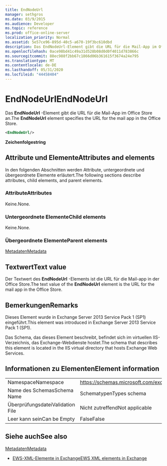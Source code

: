 ```yaml
---
title: EndNodeUrl
manager: sethgros
ms.date: 03/9/2015
ms.audience: Developer
ms.topic: reference
ms.prod: office-online-server
localization_priority: Normal
ms.assetid: 5e57ce96-895d-40c5-a670-19f3bc610dbd
description: Das EndNodeUrl-Element gibt die URL für die Mail-App im Office Store an.
ms.openlocfilehash: 0ace98bd41c49a31d528b08d0d0f4011d783866c
ms.sourcegitcommit: 88ec988f2bb67c1866d06b361615f3674a24e795
ms.translationtype: MT
ms.contentlocale: de-DE
ms.lasthandoff: 05/31/2020
ms.locfileid: "44458404"
---
```

# <a name="endnodeurl"></a><span data-ttu-id="92290-103">EndNodeUrl</span><span class="sxs-lookup"><span data-stu-id="92290-103">EndNodeUrl</span></span>

<span data-ttu-id="92290-104">Das **EndNodeUrl** -Element gibt die URL für die Mail-App im Office Store an.</span><span class="sxs-lookup"><span data-stu-id="92290-104">The **EndNodeUrl** element specifies the URL for the mail app in the Office Store.</span></span> 
  
```XML
<EndNodeUrl/>
```

 <span data-ttu-id="92290-105">**Zeichenfolge**</span><span class="sxs-lookup"><span data-stu-id="92290-105">**string**</span></span>
## <a name="attributes-and-elements"></a><span data-ttu-id="92290-106">Attribute und Elemente</span><span class="sxs-lookup"><span data-stu-id="92290-106">Attributes and elements</span></span>

<span data-ttu-id="92290-107">In den folgenden Abschnitten werden Attribute, untergeordnete und übergeordnete Elemente erläutert.</span><span class="sxs-lookup"><span data-stu-id="92290-107">The following sections describe attributes, child elements, and parent elements.</span></span>
  
### <a name="attributes"></a><span data-ttu-id="92290-108">Attribute</span><span class="sxs-lookup"><span data-stu-id="92290-108">Attributes</span></span>

<span data-ttu-id="92290-109">Keine.</span><span class="sxs-lookup"><span data-stu-id="92290-109">None.</span></span>
  
### <a name="child-elements"></a><span data-ttu-id="92290-110">Untergeordnete Elemente</span><span class="sxs-lookup"><span data-stu-id="92290-110">Child elements</span></span>

<span data-ttu-id="92290-111">Keine.</span><span class="sxs-lookup"><span data-stu-id="92290-111">None.</span></span>
  
### <a name="parent-elements"></a><span data-ttu-id="92290-112">Übergeordnete Elemente</span><span class="sxs-lookup"><span data-stu-id="92290-112">Parent elements</span></span>

[<span data-ttu-id="92290-113">Metadaten</span><span class="sxs-lookup"><span data-stu-id="92290-113">Metadata</span></span>](metadata-ex15websvcsotherref.md)
  
## <a name="text-value"></a><span data-ttu-id="92290-114">Textwert</span><span class="sxs-lookup"><span data-stu-id="92290-114">Text value</span></span>

<span data-ttu-id="92290-115">Der Textwert des **EndNodeUrl** -Elements ist die URL für die Mail-app in der Office Store.</span><span class="sxs-lookup"><span data-stu-id="92290-115">The text value of the **EndNodeUrl** element is the URL for the mail app in the Office Store.</span></span> 
  
## <a name="remarks"></a><span data-ttu-id="92290-116">Bemerkungen</span><span class="sxs-lookup"><span data-stu-id="92290-116">Remarks</span></span>

<span data-ttu-id="92290-117">Dieses Element wurde in Exchange Server 2013 Service Pack 1 (SP1) eingeführt.</span><span class="sxs-lookup"><span data-stu-id="92290-117">This element was introduced in Exchange Server 2013 Service Pack 1 (SP1).</span></span>
  
<span data-ttu-id="92290-118">Das Schema, das dieses Element beschreibt, befindet sich im virtuellen IIS-Verzeichnis, das Exchange-Webdienste hostet.</span><span class="sxs-lookup"><span data-stu-id="92290-118">The schema that describes this element is located in the IIS virtual directory that hosts Exchange Web Services.</span></span>
  
## <a name="element-information"></a><span data-ttu-id="92290-119">Informationen zu Elementen</span><span class="sxs-lookup"><span data-stu-id="92290-119">Element information</span></span>

|||
|:-----|:-----|
|<span data-ttu-id="92290-120">Namespace</span><span class="sxs-lookup"><span data-stu-id="92290-120">Namespace</span></span>  <br/> | https://schemas.microsoft.com/exchange/services/2006/types  <br/> |
|<span data-ttu-id="92290-121">Name des Schemas</span><span class="sxs-lookup"><span data-stu-id="92290-121">Schema Name</span></span>  <br/> |<span data-ttu-id="92290-122">Schematypen</span><span class="sxs-lookup"><span data-stu-id="92290-122">Types schema</span></span>  <br/> |
|<span data-ttu-id="92290-123">Überprüfungsdatei</span><span class="sxs-lookup"><span data-stu-id="92290-123">Validation File</span></span>  <br/> |<span data-ttu-id="92290-124">Nicht zutreffend</span><span class="sxs-lookup"><span data-stu-id="92290-124">Not applicable</span></span>  <br/> |
|<span data-ttu-id="92290-125">Leer kann sein</span><span class="sxs-lookup"><span data-stu-id="92290-125">Can be Empty</span></span>  <br/> |<span data-ttu-id="92290-126">False</span><span class="sxs-lookup"><span data-stu-id="92290-126">False</span></span>  <br/> |
   
## <a name="see-also"></a><span data-ttu-id="92290-127">Siehe auch</span><span class="sxs-lookup"><span data-stu-id="92290-127">See also</span></span>



[<span data-ttu-id="92290-128">Metadaten</span><span class="sxs-lookup"><span data-stu-id="92290-128">Metadata</span></span>](metadata-ex15websvcsotherref.md)


- [<span data-ttu-id="92290-129">EWS-XML-Elemente in Exchange</span><span class="sxs-lookup"><span data-stu-id="92290-129">EWS XML elements in Exchange</span></span>](ews-xml-elements-in-exchange.md)

